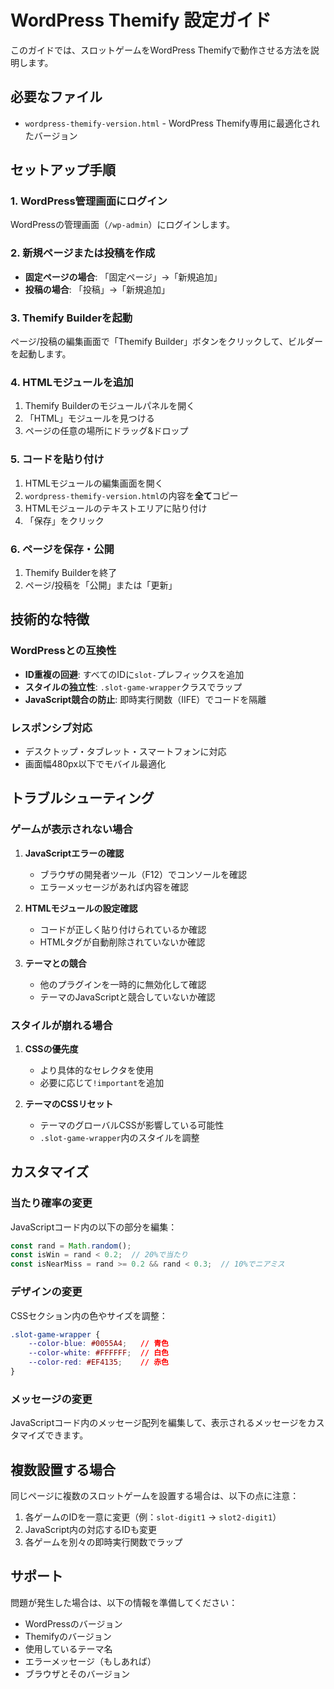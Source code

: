 # WordPress Themify 設定ガイド

このガイドでは、スロットゲームをWordPress Themifyで動作させる方法を説明します。

## 必要なファイル

- `wordpress-themify-version.html` - WordPress Themify専用に最適化されたバージョン

## セットアップ手順

### 1. WordPress管理画面にログイン

WordPressの管理画面（`/wp-admin`）にログインします。

### 2. 新規ページまたは投稿を作成

- **固定ページの場合**: 「固定ページ」→「新規追加」
- **投稿の場合**: 「投稿」→「新規追加」

### 3. Themify Builderを起動

ページ/投稿の編集画面で「Themify Builder」ボタンをクリックして、ビルダーを起動します。

### 4. HTMLモジュールを追加

1. Themify Builderのモジュールパネルを開く
2. 「HTML」モジュールを見つける
3. ページの任意の場所にドラッグ&ドロップ

### 5. コードを貼り付け

1. HTMLモジュールの編集画面を開く
2. `wordpress-themify-version.html`の内容を**全て**コピー
3. HTMLモジュールのテキストエリアに貼り付け
4. 「保存」をクリック

### 6. ページを保存・公開

1. Themify Builderを終了
2. ページ/投稿を「公開」または「更新」

## 技術的な特徴

### WordPressとの互換性

- **ID重複の回避**: すべてのIDに`slot-`プレフィックスを追加
- **スタイルの独立性**: `.slot-game-wrapper`クラスでラップ
- **JavaScript競合の防止**: 即時実行関数（IIFE）でコードを隔離

### レスポンシブ対応

- デスクトップ・タブレット・スマートフォンに対応
- 画面幅480px以下でモバイル最適化

## トラブルシューティング

### ゲームが表示されない場合

1. **JavaScriptエラーの確認**
   - ブラウザの開発者ツール（F12）でコンソールを確認
   - エラーメッセージがあれば内容を確認

2. **HTMLモジュールの設定確認**
   - コードが正しく貼り付けられているか確認
   - HTMLタグが自動削除されていないか確認

3. **テーマとの競合**
   - 他のプラグインを一時的に無効化して確認
   - テーマのJavaScriptと競合していないか確認

### スタイルが崩れる場合

1. **CSSの優先度**
   - より具体的なセレクタを使用
   - 必要に応じて`!important`を追加

2. **テーマのCSSリセット**
   - テーマのグローバルCSSが影響している可能性
   - `.slot-game-wrapper`内のスタイルを調整

## カスタマイズ

### 当たり確率の変更

JavaScriptコード内の以下の部分を編集：

```javascript
const rand = Math.random();
const isWin = rand < 0.2;  // 20%で当たり
const isNearMiss = rand >= 0.2 && rand < 0.3;  // 10%でニアミス
```

### デザインの変更

CSSセクション内の色やサイズを調整：

```css
.slot-game-wrapper {
    --color-blue: #0055A4;   // 青色
    --color-white: #FFFFFF;  // 白色
    --color-red: #EF4135;    // 赤色
}
```

### メッセージの変更

JavaScriptコード内のメッセージ配列を編集して、表示されるメッセージをカスタマイズできます。

## 複数設置する場合

同じページに複数のスロットゲームを設置する場合は、以下の点に注意：

1. 各ゲームのIDを一意に変更（例：`slot-digit1` → `slot2-digit1`）
2. JavaScript内の対応するIDも変更
3. 各ゲームを別々の即時実行関数でラップ

## サポート

問題が発生した場合は、以下の情報を準備してください：

- WordPressのバージョン
- Themifyのバージョン
- 使用しているテーマ名
- エラーメッセージ（もしあれば）
- ブラウザとそのバージョン